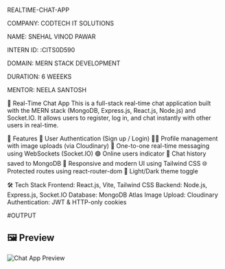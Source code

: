 REALTIME-CHAT-APP

COMPANY: CODTECH IT SOLUTIONS

NAME: SNEHAL VINOD PAWAR

INTERN ID: :CITS0D590

DOMAIN: MERN STACK DEVELOPMENT

DURATION: 6 WEEEKS

MENTOR: NEELA SANTOSH

💬 Real-Time Chat App
This is a full-stack real-time chat application built with the MERN stack (MongoDB, Express.js, React.js, Node.js) and Socket.IO. It allows users to register, log in, and chat instantly with other users in real-time.

🚀 Features
🔐 User Authentication (Sign up / Login)
🧑‍💼 Profile management with image uploads (via Cloudinary)
💬 One-to-one real-time messaging using WebSockets (Socket.IO)
🟢 Online users indicator
📁 Chat history saved to MongoDB
🎨 Responsive and modern UI using Tailwind CSS
🌐 Protected routes using react-router-dom
🌙 Light/Dark theme toggle

🛠️ Tech Stack
Frontend: React.js, Vite, Tailwind CSS
Backend: Node.js, Express.js, Socket.IO
Database: MongoDB Atlas
Image Upload: Cloudinary
Authentication: JWT & HTTP-only cookies

#OUTPUT
## 🖼️ Preview

![Chat App Preview](frontend/chat-preview.png)


